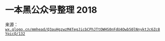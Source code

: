# 一本黑公众号整理 2018

来源：[`wx.qlogo.cn/mmhead/Q3auHgzwzM4TegJicbCPhJTtOWHS0nFdU4Owb50lNnyktJc6Zc8YpicQ/132`](http://wx.qlogo.cn/mmhead/Q3auHgzwzM4TegJicbCPhJTtOWHS0nFdU4Owb50lNnyktJc6Zc8YpicQ/132)